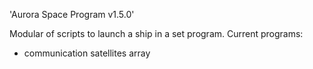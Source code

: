 'Aurora Space Program v1.5.0'

Modular of scripts to launch a ship in a set program. Current programs:
* communication satellites array

